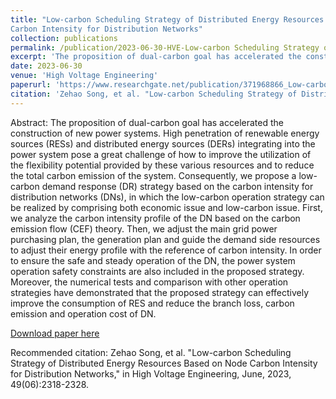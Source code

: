 ```yaml
---
title: "Low-carbon Scheduling Strategy of Distributed Energy Resources Based on Node
Carbon Intensity for Distribution Networks"
collection: publications
permalink: /publication/2023-06-30-HVE-Low-carbon Scheduling Strategy of Distributed Energy Resources Based on Node Carbon Intensity for Distribution Networks
excerpt: 'The proposition of dual-carbon goal has accelerated the construction of new power systems. High penetration of renewable energy sources (RESs) and distributed energy sources (DERs) integrating into the power system pose a great challenge of how to improve the utilization of the flexibility potential provided by these various resources and to reduce the total carbon emission of the system. Consequently, we propose a low-carbon demand response (DR) strategy based on the carbon intensity for distribution networks (DNs), in which the low-carbon operation strategy can be realized by comprising both economic issue and low-carbon issue. First, we analyze the carbon intensity profile of the DN based on the carbon emission flow (CEF) theory. Then, we adjust the main grid power purchasing plan, the generation plan and guide the demand side resources to adjust their energy profile with the reference of carbon intensity. In order to ensure the safe and steady operation of the DN, the power system operation safety constraints are also included in the proposed strategy. Moreover, the numerical tests and comparison with other operation strategies have demonstrated that the proposed strategy can effectively improve the consumption of RES and reduce the branch loss, carbon emission and operation cost of DN.'
date: 2023-06-30
venue: 'High Voltage Engineering'
paperurl: 'https://www.researchgate.net/publication/371968866_Low-carbon_Scheduling_Strategy_of_Distributed_Energy_Resources_Based_on_Node_Carbon_Intensity_for_Distribution_Networks'
citation: 'Zehao Song, et al. "Low-carbon Scheduling Strategy of Distributed Energy Resources Based on Node Carbon Intensity for Distribution Networks," in High Voltage Engineering, June, 2023, 49(06):2318-2328.'
---
```

Abstract: The proposition of dual-carbon goal has accelerated the construction of new power systems. High penetration of renewable energy sources (RESs) and distributed energy sources (DERs) integrating into the power system pose a great challenge of how to improve the utilization of the flexibility potential provided by these various resources and to reduce the total carbon emission of the system. Consequently, we propose a low-carbon demand response (DR) strategy based on the carbon intensity for distribution networks (DNs), in which the low-carbon operation strategy can be realized by comprising both economic issue and low-carbon issue. First, we analyze the carbon intensity profile of the DN based on the carbon emission flow (CEF) theory. Then, we adjust the main grid power purchasing plan, the generation plan and guide the demand side resources to adjust their energy profile with the reference of carbon intensity. In order to ensure the safe and steady operation of the DN, the power system operation safety constraints are also included in the proposed strategy. Moreover, the numerical tests and comparison with other operation strategies have demonstrated that the proposed strategy can effectively improve the consumption of RES and reduce the branch loss, carbon emission and operation cost of DN.

[Download paper here](../assets/基于节点碳势的配电网分布式资源低碳调度策略_正文.pdf)

Recommended citation: Zehao Song, et al. "Low-carbon Scheduling Strategy of Distributed Energy Resources Based on Node Carbon Intensity for Distribution Networks," in High Voltage Engineering, June, 2023, 49(06):2318-2328.
